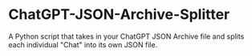 # ChatGPT-JSON-Archive-Splitter
A Python script that takes in your ChatGPT JSON Archive file and splits each individual "Chat" into its own JSON file.
